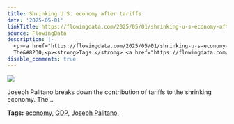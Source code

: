 ```yaml
---
title: Shrinking U.S. economy after tariffs
date: '2025-05-01'
linkTitle: https://flowingdata.com/2025/05/01/shrinking-u-s-economy-after-tariffs/
source: FlowingData
description: |-
  <p><a href="https://flowingdata.com/2025/05/01/shrinking-u-s-economy-after-tariffs/"><img src="https://flowingdata.com/wp-content/uploads/2025/05/shrinking-gdp-750x479.png" style="max-width:100%;height:auto" /></a></p>Joseph Palitano breaks down the contribution of tariffs to the shrinking economy.
  The&#8230;<p><strong>Tags:</strong> <a href="https://flowingdata.com/tag/economy/" rel="tag">economy</a>, <a href="https://flowingdata.com/tag/gdp/" rel="tag">GDP</a>, <a href="https://flowingdata.com/tag/joseph-palitano/" rel="tag">Joseph Palitano</a>, <a href="https://flowingdata.com/tag/tariff/"  ...
disable_comments: true
---
```

<p><a href="https://flowingdata.com/2025/05/01/shrinking-u-s-economy-after-tariffs/"><img src="https://flowingdata.com/wp-content/uploads/2025/05/shrinking-gdp-750x479.png" style="max-width:100%;height:auto" /></a></p>Joseph Palitano breaks down the contribution of tariffs to the shrinking economy.
The&#8230;<p><strong>Tags:</strong> <a href="https://flowingdata.com/tag/economy/" rel="tag">economy</a>, <a href="https://flowingdata.com/tag/gdp/" rel="tag">GDP</a>, <a href="https://flowingdata.com/tag/joseph-palitano/" rel="tag">Joseph Palitano</a>, <a href="https://flowingdata.com/tag/tariff/"  ...